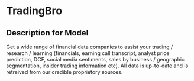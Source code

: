 # TradingBro

## Description for Model

Get a wide range of financial data companies to assist your trading / research / learning (financials, earning call transcript, analyst price prediction, DCF, social media sentiments, sales by business / geographic segmentation, insider trading information etc). All data is up-to-date and is retreived from our credible proprietory sources.

